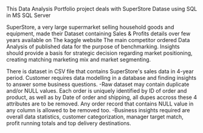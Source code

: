 This Data Analysis Portfolio project deals with SuperStore Datase using SQL in MS SQL Server

SuperStore, a very large supermarket selling household goods and equipment, made their Dataset containing Sales & Profits details over few years available on The kaggle website The main competitor ordered Data Analysis of published data for the purpose of benchmarking. Insights should provide a basis for strategic decision regarding market positioning, creating matching marketing mix and market segmenting.

There is dataset in CSV file that contains SuperStore's sales data in 4-year period. Customer requires data modelling in a database and finding insights to answer some business questions.
-Raw dataset may contain duplicate and/or NULL values. Each order is uniquely identified by ID of order and product, as well as by Date of order and shipping, all dupes accross these 4 attributes are to be removed. Any order record that contains NULL value in any column is allowed to be removed too.
-Business insights required are overall data statistics, customer categorization, manager target match, profit running totals and top delivery destinations.

